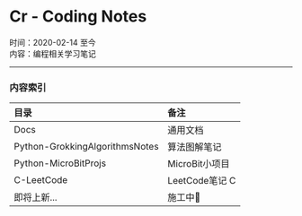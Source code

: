 # Cr - Coding Notes
  
时间：2020-02-14 至今  
内容：编程相关学习笔记  
- - -  
### 内容索引

| 目录                            | 备注        |
|:-------------------------------|:-----------|
| Docs                           | 通用文档       |
| Python-GrokkingAlgorithmsNotes | 算法图解笔记    |
| Python-MicroBitProjs           | MicroBit小项目 |
| C-LeetCode                     | LeetCode笔记 C |
| 即将上新...                     | 施工中🚧 |




